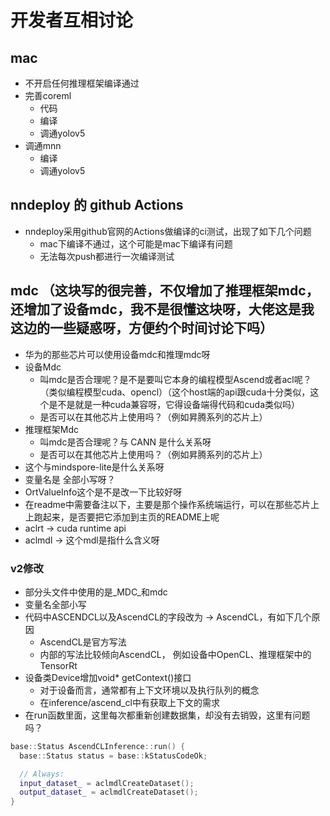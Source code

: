 # 开发者互相讨论

## mac
+ 不开启任何推理框架编译通过
+ 完善coreml
  + 代码
  + 编译
  + 调通yolov5
+ 调通mnn
  + 编译
  + 调通yolov5

## nndeploy 的 github Actions
+ nndeploy采用github官网的Actions做编译的ci测试，出现了如下几个问题
  + mac下编译不通过，这个可能是mac下编译有问题
  + 无法每次push都进行一次编译测试

## mdc （这块写的很完善，不仅增加了推理框架mdc，还增加了设备mdc，我不是很懂这块呀，大佬这是我这边的一些疑惑呀，方便约个时间讨论下吗）
+ 华为的那些芯片可以使用设备mdc和推理mdc呀
+ 设备Mdc
  + 叫mdc是否合理呢？是不是要叫它本身的编程模型Ascend或者acl呢？（类似编程模型cuda、opencl）（这个host端的api跟cuda十分类似，这个是不是就是一种cuda兼容呀，它得设备端得代码和cuda类似吗）
  + 是否可以在其他芯片上使用吗？（例如昇腾系列的芯片上）
+ 推理框架Mdc
  + 叫mdc是否合理呢？与 CANN 是什么关系呀
  + 是否可以在其他芯片上使用吗？（例如昇腾系列的芯片上）
+ 这个与mindspore-lite是什么关系呀
+ 变量名是 全部小写呀？
+ OrtValueInfo这个是不是改一下比较好呀
+ 在readme中需要备注以下，主要是那个操作系统端运行，可以在那些芯片上上跑起来，是否要把它添加到主页的README上呢
+ aclrt -> cuda runtime api
+ aclmdl -> 这个mdl是指什么含义呀

### v2修改
+ 部分头文件中使用的是_MDC_和mdc
+ 变量名全部小写
+ 代码中ASCENDCL以及AscendCL的字段改为 -> AscendCL，有如下几个原因
  + AscendCL是官方写法
  + 内部的写法比较倾向AscendCL， 例如设备中OpenCL、推理框架中的TensorRt
+ 设备类Device增加void* getContext()接口
  + 对于设备而言，通常都有上下文环境以及执行队列的概念
  + 在inference/ascend_cl中有获取上下文的需求
+ 在run函数里面，这里每次都重新创建数据集，却没有去销毁，这里有问题吗？
```c++
base::Status AscendCLInference::run() {
  base::Status status = base::kStatusCodeOk;

  // Always: 
  input_dataset_ = aclmdlCreateDataset();
  output_dataset_ = aclmdlCreateDataset();
}
```